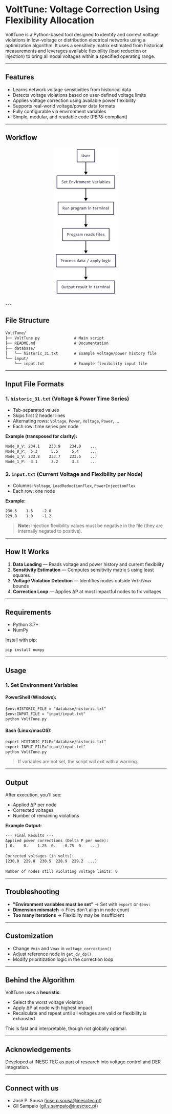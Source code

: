 # VoltTune: Voltage Correction Using Flexibility Allocation

VoltTune is a Python-based tool designed to identify and correct voltage violations in low-voltage or distribution electrical networks using a optimization algorithm. It uses a sensitivity matrix estimated from historical measurements and leverages available flexibility (load reduction or injection) to bring all nodal voltages within a specified operating range.

---

## Features

-  Learns network voltage sensitivities from historical data  
-  Detects voltage violations based on user-defined voltage limits  
-  Applies voltage correction using available power flexibility  
-  Supports real-world voltage/power data formats  
-  Fully configurable via environment variables  
-  Simple, modular, and readable code (PEP8-compliant)  

---

## Workflow

<p align="center">
  <img src="docs/flowchart.png" alt="Voltune Flowchart" width="200"/>
</p>
---

## File Structure

```
VoltTune/
├── VoltTune.py               # Main script
├── README.md                 # Documentation
├── database/
│   └── historic_31.txt       # Example voltage/power history file
└── input/
    └── input.txt             # Example flexibility input file
```

---

## Input File Formats

### 1. `historic_31.txt` (Voltage & Power Time Series)
- Tab-separated values  
- Skips first 2 header lines  
- Alternating rows: `Voltage`, `Power`, `Voltage`, `Power`, ...  
- Each row: time series per node  

**Example (transposed for clarity):**

```
Node_0_V: 234.1    233.9    234.0    ...
Node_0_P:  5.3      5.5      5.4     ...
Node_1_V: 233.8    233.7    233.6    ...
Node_1_P:  3.1      3.2      3.3     ...
```

### 2. `input.txt` (Current Voltage and Flexibility per Node)
- Columns: `Voltage`, `LoadReductionFlex`, `PowerInjectionFlex`  
- Each row: one node  

**Example:**

```
230.5    1.5    -2.0
229.8    1.0    -1.2
```

> **Note:** Injection flexibility values must be negative in the file (they are internally negated to positive).

---

##  How It Works

1. **Data Loading** — Reads voltage and power history and current flexibility  
2. **Sensitivity Estimation** — Computes sensitivity matrix `S` using least squares  
3. **Voltage Violation Detection** — Identifies nodes outside `Vmin`/`Vmax` bounds  
4. **Correction Loop** — Applies ∆P at most impactful nodes to fix voltages  

---

##  Requirements

- Python 3.7+  
- NumPy  

Install with pip:

```
pip install numpy
```

---

## Usage

### 1. Set Environment Variables

#### PowerShell (Windows):

```
$env:HISTORIC_FILE = "database/historic.txt"
$env:INPUT_FILE = "input/input.txt"
python VoltTune.py
```

#### Bash (Linux/macOS):

```
export HISTORIC_FILE="database/historic.txt"
export INPUT_FILE="input/input.txt"
python VoltTune.py
```

>  If variables are not set, the script will exit with a warning.

---

## Output

After execution, you'll see:

- Applied ∆P per node  
- Corrected voltages  
- Number of remaining violations  

**Example Output:**

```
--- Final Results ---
Applied power corrections (Delta P per node):
[ 0.    0.    1.25  0.   -0.75  0.   ...]

Corrected voltages (in volts):
[230.0  229.8  230.5  228.9  229.2  ...]

Number of nodes still violating voltage limits: 0
```

---

## Troubleshooting

- **"Environment variables must be set"** → Set with `export` or `$env:`  
- **Dimension mismatch** → Files don't align in node count  
- **Too many iterations** → Flexibility may be insufficient  

---

## Customization

- Change `Vmin` and `Vmax` in `voltage_correction()`  
- Adjust reference node in `get_dv_dp()`  
- Modify prioritization logic in the correction loop  

---

## Behind the Algorithm

VoltTune uses a **heuristic**:  
- Select the worst voltage violation  
- Apply ∆P at node with highest impact  
- Recalculate and repeat until all voltages are valid or flexibility is exhausted  

This is fast and interpretable, though not globally optimal.


---

## Acknowledgements

Developed at INESC TEC as part of research into voltage control and DER integration.

---
## Connect with us
- José P. Sousa (jose.p.sousa@inesctec.pt)
- Gil Sampaio (gil.s.sampaio@inesctec.pt)